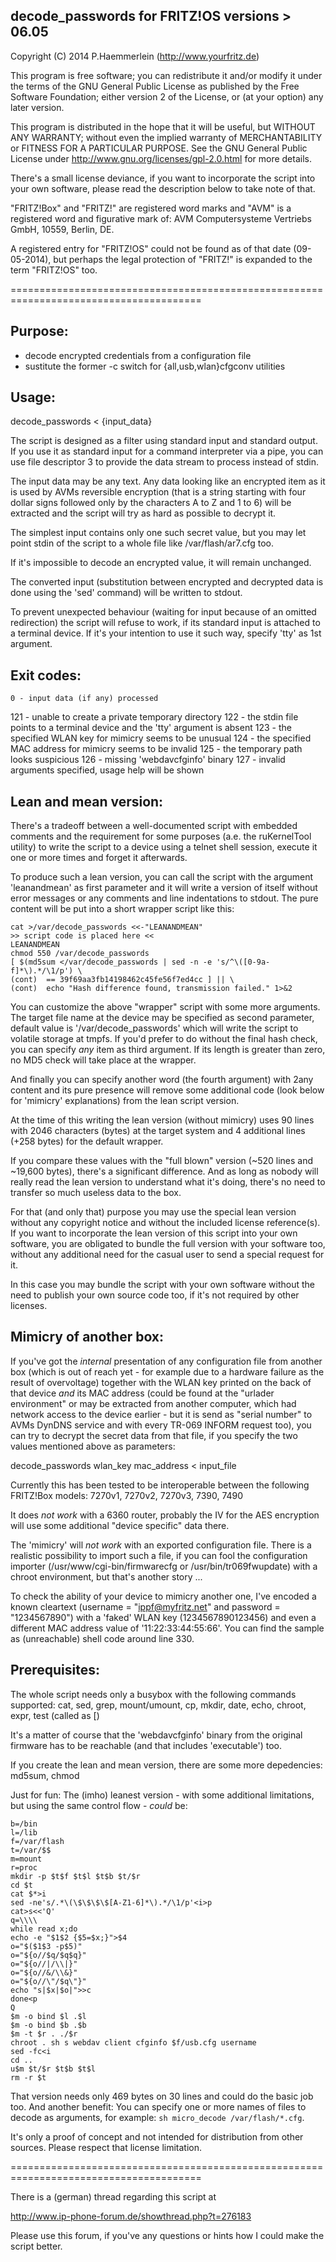 ## decode_passwords for FRITZ!OS versions > 06.05

Copyright (C) 2014 P.Haemmerlein (http://www.yourfritz.de)

This program is free software; you can redistribute it and/or
modify it under the terms of the GNU General Public License
as published by the Free Software Foundation; either version 2
of the License, or (at your option) any later version.

This program is distributed in the hope that it will be useful,
but WITHOUT ANY WARRANTY; without even the implied warranty of
MERCHANTABILITY or FITNESS FOR A PARTICULAR PURPOSE.  See the
GNU General Public License under
http://www.gnu.org/licenses/gpl-2.0.html
for more details.

There's a small license deviance, if you want to incorporate the script into your
own software, please read the description below to take note of that.

"FRITZ!Box" and "FRITZ!" are registered word marks and "AVM" is a registered
word and figurative mark of:
AVM Computersysteme Vertriebs GmbH, 10559, Berlin, DE.

A registered entry for "FRITZ!OS" could not be found as of that date (09-05-2014),
but perhaps the legal protection of "FRITZ!" is expanded to the term "FRITZ!OS" too.

=======================================================================================

Purpose:
--------
- decode encrypted credentials from a configuration file
- sustitute the former -c switch for {all,usb,wlan}cfgconv utilities

Usage:
------

  decode_passwords < {input_data}

The script is designed as a filter using standard input and standard output. If you
use it as standard input for a command interpreter via a pipe, you can use file
descriptor 3 to provide the data stream to process instead of stdin.

The input data may be any text. Any data looking like an encrypted item as it is
used by AVMs reversible encryption (that is a string starting with four dollar signs
followed only by the characters A to Z and 1 to 6) will be extracted and the script
will try as hard as possible to decrypt it.

The simplest input contains only one such secret value, but you may let point stdin
of the script to a whole file like /var/flash/ar7.cfg too.

If it's impossible to decode an encrypted value, it will remain unchanged.

The converted input (substitution between encrypted and decrypted data is done
using the 'sed' command) will be written to stdout.

To prevent unexpected behaviour (waiting for input because of an omitted redirection)
the script will refuse to work, if its standard input is attached to a terminal
device. If it's your intention to use it such way, specify 'tty' as 1st argument.

Exit codes:
-----------
    0 - input data (if any) processed
  121 - unable to create a private temporary directory
  122 - the stdin file points to a terminal device and the 'tty' argument is absent
  123 - the specified WLAN key for mimicry seems to be unusual
  124 - the specified MAC address for mimicry seems to be invalid
  125 - the temporary path looks suspicious
  126 - missing 'webdavcfginfo' binary
  127 - invalid arguments specified, usage help will be shown

Lean and mean version:
----------------------
There's a tradeoff between a well-documented script with embedded comments and the
requirement for some purposes (a.e. the ruKernelTool utility) to write the script
to a device using a telnet shell session, execute it one or more times and forget
it afterwards.

To produce such a lean version, you can call the script with the argument
'leanandmean' as first parameter and it will write a version of itself without error
messages or any comments and line indentations to stdout. The pure content will be
put into a short wrapper script like this:

```shell
cat >/var/decode_passwords <<-"LEANANDMEAN"
>> script code is placed here <<
LEANANDMEAN
chmod 550 /var/decode_passwords
[ $(md5sum </var/decode_passwords | sed -n -e 's/^\([0-9a-f]*\).*/\1/p') \
(cont)  == 39f69aa3fb14198462c45fe56f7ed4cc ] || \
(cont)  echo "Hash difference found, transmission failed." 1>&2
```

You can customize the above "wrapper" script with some more arguments. The target
file name at the device may be specified as second parameter, default value is
'/var/decode_passwords' which will write the script to volatile storage at tmpfs.
If you'd prefer to do without the final hash check, you can specify *any* item as
third argument. If its length is greater than zero, no MD5 check will take place
at the wrapper.

And finally you can specify another word (the fourth argument) with 2any content
and its pure presence will remove some additional code (look below for 'mimicry'
explanations) from the lean script version.

At the time of this writing the lean version (without mimicry) uses 90 lines
with 2046 characters (bytes) at the target system and 4 additional lines (+258
bytes) for the default wrapper.

If you compare these values with the "full blown" version (~520 lines and ~19,600
bytes), there's a significant difference. And as long as nobody will really read
the lean version to understand what it's doing, there's no need to transfer so
much useless data to the box.

For that (and only that) purpose you may use the special lean version without any
copyright notice and without the included license reference(s).
If you want to incorporate the lean version of this script into your own software,
you are obligated to bundle the full version with your software too, without any
additional need for the casual user to send a special request for it.

In this case you may bundle the script with your own software without the need
to publish your own source code too, if it's not required by other licenses.

Mimicry of another box:
-----------------------
If you've got the *internal* presentation of any configuration file from another
box (which is out of reach yet - for example due to a hardware failure as the
result of overvoltage) together with the WLAN key printed on the back of that
device *and* its MAC address (could be found at the "urlader environment" or may
be extracted from another computer, which had network access to the device
earlier - but it is send as "serial number" to AVMs DynDNS service and with
every TR-069 INFORM request too), you can try to decrypt the secret data from
that file, if you specify the two values mentioned above as parameters:

decode_passwords wlan_key mac_address < input_file

Currently this has been tested to be interoperable between the following
FRITZ!Box models:
7270v1, 7270v2, 7270v3, 7390, 7490

It does *not work* with a 6360 router, probably the IV for the AES encryption
will use some additional "device specific" data there.

The 'mimicry' will *not work* with an exported configuration file. There is a
realistic possibility to import such a file, if you can fool the configuration
importer (/usr/www/cgi-bin/firmwarecfg or /usr/bin/tr069fwupdate) with a chroot
environment, but that's another story ...

To check the ability of your device to mimicry another one, I've encoded a known
cleartext (username = "ippf@myfritz.net" and password = "1234567890") with a
'faked' WLAN key (1234567890123456) and even a different MAC address value of
'11:22:33:44:55:66'. You can find the sample as (unreachable) shell code around
line 330.

Prerequisites:
--------------
The whole script needs only a busybox with the following commands supported:
  cat, sed, grep, mount/umount, cp, mkdir, date, echo, chroot, expr,
  test (called as [)

It's a matter of course that the 'webdavcfginfo' binary from the original firmware
has to be reachable (and that includes 'executable') too.

If you create the lean and mean version, there are some more depedencies:
  md5sum, chmod

Just for fun:
The (imho) leanest version - with some additional limitations, but using the same
control flow - *could* be:

```shell
b=/bin
l=/lib
f=/var/flash
t=/var/$$
m=mount
r=proc
mkdir -p $t$f $t$l $t$b $t/$r
cd $t
cat $*>i
sed -ne's/.*\(\$\$\$\$[A-Z1-6]*\).*/\1/p'<i>p
cat>s<<'Q'
q=\\\\
while read x;do
echo -e "$1$2 {$5=$x;}">$4
o="$($1$3 -p$5)"
o="${o//$q/$q$q}"
o="${o//|/\\|}"
o="${o//&/\\&}"
o="${o//\"/$q\"}"
echo "s|$x|$o|">>c
done<p
Q
$m -o bind $l .$l
$m -o bind $b .$b
$m -t $r . ./$r
chroot . sh s webdav client cfginfo $f/usb.cfg username
sed -fc<i
cd ..
u$m $t/$r $t$b $t$l
rm -r $t
```

That version needs only 469 bytes on 30 lines and could do the basic job too. And
another benefit: You can specify one or more names of files to decode as arguments,
for example: `sh micro_decode /var/flash/*.cfg`.

It's only a proof of concept and not intended for distribution from other sources.
Please respect that license limitation.

=======================================================================================

There is a (german) thread regarding this script at

http://www.ip-phone-forum.de/showthread.php?t=276183

Please use this forum, if you've any questions or hints how I could make the script
better.
